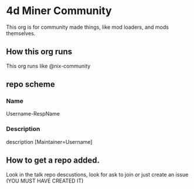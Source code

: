 # 4d Miner Community

This org is for community made things, like mod loaders, and mods themselves.

## How this org runs
This org runs like @nix-community

## repo scheme
### Name
Username-RespName
### Description
description [Maintainer=Username]


## How to get a repo added. 

Look in the talk repo descustions, look for ask to join or just create an issue (YOU MUST HAVE CREATED IT)
